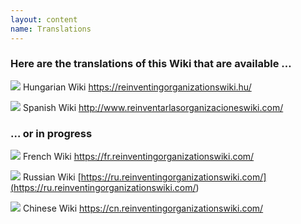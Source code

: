```yaml
---
layout: content
name: Translations
---
```

### Here are the translations of this Wiki that are available …

![](/media/flaghungary.ico)      Hungarian Wiki <https://reinventingorganizationswiki.hu/>

![](/media/flagspain.ico)      Spanish Wiki <http://www.reinventarlasorganizacioneswiki.com/>

### … or in progress

![](/media/flagfrance.ico)      French Wiki <https://fr.reinventingorganizationswiki.com/>

![](/media/flagrussia.ico)      Russian Wiki [https://ru.reinventingorganizationswiki.com/](<https://ru.reinventingorganizationswiki.com/>)

![](/media/flagchina.ico)       Chinese Wiki <https://cn.reinventingorganizationswiki.com/>